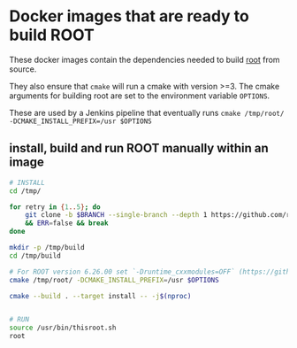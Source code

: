 # Docker images that are ready to build ROOT
These docker images contain the dependencies needed to build [root](https://root.cern/) from source.

They also ensure that `cmake` will run a cmake with version >=3. The cmake arguments for building root are set to the environment variable `OPTIONS`.

These are used by a Jenkins pipeline that eventually runs `cmake /tmp/root/ -DCMAKE_INSTALL_PREFIX=/usr $OPTIONS`

## install, build and run ROOT manually within an image 
```sh
# INSTALL
cd /tmp/

for retry in {1..5}; do
    git clone -b $BRANCH --single-branch --depth 1 https://github.com/root-project/root.git \
    && ERR=false && break
done

mkdir -p /tmp/build
cd /tmp/build

# For ROOT version 6.26.00 set `-Druntime_cxxmodules=OFF` (https://github.com/root-project/root/pull/10198)
cmake /tmp/root/ -DCMAKE_INSTALL_PREFIX=/usr $OPTIONS

cmake --build . --target install -- -j$(nproc)


# RUN
source /usr/bin/thisroot.sh
root
```
